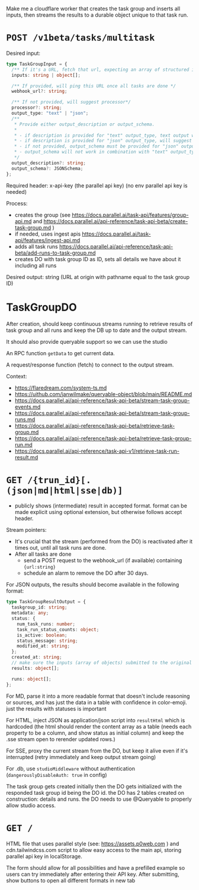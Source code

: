 Make me a cloudflare worker that creates the task group and inserts all inputs, then streams the results to a durable object unique to that task run.

# `POST /v1beta/tasks/multitask`

Desired input:

```ts
type TaskGroupInput = {
  /** If it's a URL, fetch that url, expecting an array of structured inputs data (JSON) */
  inputs: string | object[];

  /** If provided, will ping this URL once all tasks are done */
  webhook_url?: string;

  /** If not provided, will suggest processor*/
  processor?: string;
  output_type: "text" | "json";
  /**
   * Provide either output_description or output_schema.
   *
   * - if description is provided for "text" output_type, text output will be available
   * - if description is provided for "json" output_type, will suggest output_schema
   * - if not provided, output_schema must be provided for "json" output_type
   * - output_schema will not work in combination with "text" output_type
   */
  output_description?: string;
  output_schema?: JSONSchema;
};
```

Required header: x-api-key (the parallel api key) (no env parallel api key is needed)

Process:

- creates the group (see https://docs.parallel.ai/task-api/features/group-api.md and https://docs.parallel.ai/api-reference/task-api-beta/create-task-group.md )
- if needed, uses ingest apis https://docs.parallel.ai/task-api/features/ingest-api.md
- adds all task runs https://docs.parallel.ai/api-reference/task-api-beta/add-runs-to-task-group.md
- creates DO with task group ID as ID, sets all details we have about it including all runs

Desired output: string (URL at origin with pathname equal to the task group ID)

# TaskGroupDO

After creation, should keep continuous streams running to retrieve results of task group and all runs and keep the DB up to date and the output stream.

It should also provide queryable support so we can use the studio

An RPC function `getData` to get current data.

A request/response function (fetch) to connect to the output stream.

Context:

- https://flaredream.com/system-ts.md
- https://uithub.com/janwilmake/queryable-object/blob/main/README.md
- https://docs.parallel.ai/api-reference/task-api-beta/stream-task-group-events.md
- https://docs.parallel.ai/api-reference/task-api-beta/stream-task-group-runs.md
- https://docs.parallel.ai/api-reference/task-api-beta/retrieve-task-group.md
- https://docs.parallel.ai/api-reference/task-api-beta/retrieve-task-group-run.md
- https://docs.parallel.ai/api-reference/task-api-v1/retrieve-task-run-result.md

# `GET /{trun_id}[.(json|md|html|sse|db)]`

- publicly shows (intermediate) result in accepted format. format can be made explicit using optional extension, but otherwise follows accept header.

Stream pointers:

- It's crucial that the stream (performed from the DO) is reactivated after it times out, until all task runs are done.
- After all tasks are done
  - send a POST request to the webhook_url (if available) containing `{url:string}`
  - schedule an alarm to remove the DO after 30 days.

For JSON outputs, the results should become available in the following format:

```ts
type TaskGroupResultOutput = {
  taskgroup_id: string;
  metadata: any;
  status: {
    num_task_runs: number;
    task_run_status_counts: object;
    is_active: boolean;
    status_message: string;
    modified_at: string;
  };
  created_at: string;
  // make sure the inputs (array of objects) submitted to the original post request are augmenting the output.content when data is retrieved (in json, html, and md)? it is important we know the trun_id matching each input. in the end, results should be: {$id, $status, ...inputs, ...output.content} so it's flat.
  results: object[];

  runs: object[];
};
```

For MD, parse it into a more readable format that doesn't include reasoning or sources, and has just the data in a table with confidence in color-emoji. just the results with statuses is important

For HTML, inject JSON as application/json script into `resultHtml` which is hardcoded (the html should render the content array as a table (needs each property to be a column, and show status as initial column) and keep the .sse stream open to rerender updated rows.)

For SSE, proxy the current stream from the DO, but keep it alive even if it's interrupted (retry immediately and keep output stream going)

For .db, use `studioMiddleware` without authentication (`dangerouslyDisableAuth: true` in config)

The task group gets created initially then the DO gets initialized with the responded task group id being the DO id. the DO has 2 tables created on construction: details and runs. the DO needs to use @Queryable to properly allow studio access.

# `GET /`

HTML file that uses parallel style (see: https://assets.p0web.com
) and cdn.tailwindcss.com script to allow easy access to the main api, storing parallel api key in localStorage.

The form should allow for all possibilities and have a prefilled example so users can try immediately after entering their API key. After submitting, show buttons to open all different formats in new tab
